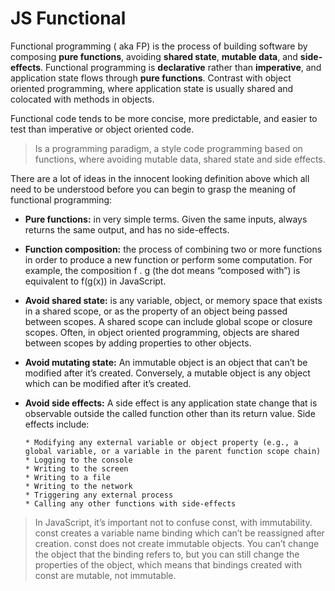 # JS Functional

Functional programming ( aka FP) is the process of building software by composing **pure functions**, avoiding **shared state**, **mutable data**, and **side-effects**. Functional programming is **declarative** rather than **imperative**, and application state flows through **pure functions**. Contrast with object oriented programming, where application state is usually shared and colocated with methods in objects.

Functional code tends to be more concise, more predictable, and easier to test than imperative or object oriented code.

> Is a programming paradigm, a style code programming based on functions, where avoiding mutable data, shared state and side effects.

There are a lot of ideas in the innocent looking definition above which all need to be understood before you can begin to grasp the meaning of functional programming:

- **Pure functions:**
  in very simple terms. Given the same inputs, always returns the same output, and has no side-effects.

- **Function composition:**
  the process of combining two or more functions in order to produce a new function or perform some computation. For example, the composition f . g (the dot means “composed with”) is equivalent to f(g(x)) in JavaScript.

- **Avoid shared state:**
  is any variable, object, or memory space that exists in a shared scope, or as the property of an object being passed between scopes. A shared scope can include global scope or closure scopes. Often, in object oriented programming, objects are shared between scopes by adding properties to other objects.

- **Avoid mutating state:**
  An immutable object is an object that can’t be modified after it’s created. Conversely, a mutable object is any object which can be modified after it’s created.

- **Avoid side effects:**
  A side effect is any application state change that is observable outside the called function other than its return value. Side effects include:

      * Modifying any external variable or object property (e.g., a global variable, or a variable in the parent function scope chain)
      * Logging to the console
      * Writing to the screen
      * Writing to a file
      * Writing to the network
      * Triggering any external process
      * Calling any other functions with side-effects

> In JavaScript, it’s important not to confuse const, with immutability. const creates a variable name binding which can’t be reassigned after creation. const does not create immutable objects. You can’t change the object that the binding refers to, but you can still change the properties of the object, which means that bindings created with const are mutable, not immutable.
